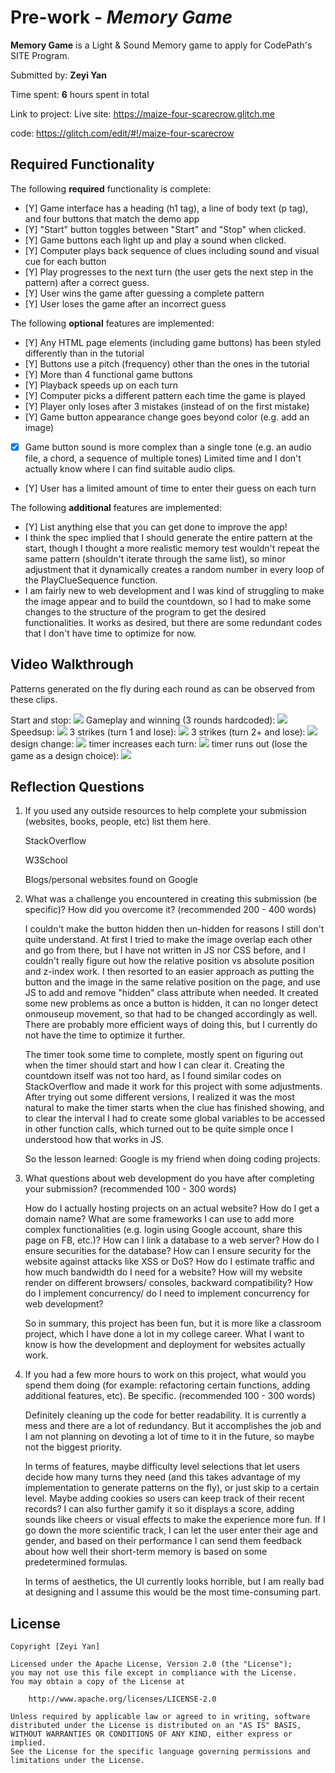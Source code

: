 # Pre-work - _Memory Game_

**Memory Game** is a Light & Sound Memory game to apply for CodePath's SITE Program.

Submitted by: **Zeyi Yan**

Time spent: **6** hours spent in total

Link to project: Live site: https://maize-four-scarecrow.glitch.me

code: https://glitch.com/edit/#!/maize-four-scarecrow

## Required Functionality

The following **required** functionality is complete:

- [Y] Game interface has a heading (h1 tag), a line of body text (p tag), and four buttons that match the demo app
- [Y] "Start" button toggles between "Start" and "Stop" when clicked.
- [Y] Game buttons each light up and play a sound when clicked.
- [Y] Computer plays back sequence of clues including sound and visual cue for each button
- [Y] Play progresses to the next turn (the user gets the next step in the pattern) after a correct guess.
- [Y] User wins the game after guessing a complete pattern
- [Y] User loses the game after an incorrect guess

The following **optional** features are implemented:

- [Y] Any HTML page elements (including game buttons) has been styled differently than in the tutorial
- [Y] Buttons use a pitch (frequency) other than the ones in the tutorial
- [Y] More than 4 functional game buttons
- [Y] Playback speeds up on each turn
- [Y] Computer picks a different pattern each time the game is played
- [Y] Player only loses after 3 mistakes (instead of on the first mistake)
- [Y] Game button appearance change goes beyond color (e.g. add an image)
- [x] Game button sound is more complex than a single tone (e.g. an audio file, a chord, a sequence of multiple tones)
      Limited time and I don't actually know where I can find suitable audio clips.
- [Y] User has a limited amount of time to enter their guess on each turn

The following **additional** features are implemented:

- [Y] List anything else that you can get done to improve the app!
- I think the spec implied that I should generate the entire pattern at the start, though I thought a more realistic memory test wouldn't
  repeat the same pattern (shouldn't iterate through the same list), so minor adjustment that it dynamically creates a random number in every loop of the PlayClueSequence function.
- I am fairly new to web development and I was kind of struggling to make the image appear and to build the countdown, so I had to make some changes to the structure of the program to get the desired functionalities.
  It works as desired, but there are some redundant codes that I don't have time to optimize for now.

## Video Walkthrough

Patterns generated on the fly during each round as can be observed from these clips. 

Start and stop:
![](https://i.imgur.com/WYaVS6T.gif)
Gameplay and winning (3 rounds hardcoded):
![](https://i.imgur.com/uuAe3sp.gif)
Speedsup:
![](https://i.imgur.com/Htlt5ID.gif)
3 strikes (turn 1 and lose):
![](https://i.imgur.com/g8Eogoy.gif)
3 strikes (turn 2+ and lose):
![](https://i.imgur.com/iQSbiNc.gif)
design change:
![](https://i.imgur.com/37GVGIf.gif)
timer increases each turn:
![](https://i.imgur.com/lMYy6qL.gif)
timer runs out (lose the game as a design choice):
![](https://i.imgur.com/bnQ2Y7x.gif)










## Reflection Questions

1. If you used any outside resources to help complete your submission (websites, books, people, etc) list them here.
   
   StackOverflow
   
   W3School
   
   Blogs/personal websites found on Google

2. What was a challenge you encountered in creating this submission (be specific)? How did you overcome it? (recommended 200 - 400 words)


    I couldn't make the button hidden then un-hidden for reasons I still don't quite understand. At first I tried to make the image overlap each other and go from there, but I have not written in JS nor CSS before, and I couldn't really figure out how the relative position vs absolute position and z-index work. I then resorted to an easier approach as putting the button and the image in the same relative position on the page, and use JS to add and remove "hidden" class attribute when needed. It created some new problems as once a button is hidden, it can no longer detect onmouseup movement, so that had to be changed accordingly as well. There are probably more efficient ways of doing this, but I currently do not have the time to optimize it further. 
    
    The timer took some time to complete, mostly spent on figuring out when the timer should start and how I can clear it. Creating the countdown itself was not too hard, as I found similar codes on StackOverflow and made it work for this project with some adjustments. After trying out some different versions, I realized it was the most natural to make the timer starts when the clue has finished showing, and to clear the interval I had to create some global variables to be accessed in other function calls, which turned out to be quite simple once I understood how that works in JS.
    
    So the lesson learned: Google is my friend when doing coding projects. 


3. What questions about web development do you have after completing your submission? (recommended 100 - 300 words)

    How do I actually hosting projects on an actual website? How do I get a domain name? What are some frameworks I can use to add more complex functionalities (e.g. login using Google account, share this page on FB, etc.)? How can I link a database to a web server? How do I ensure securities for the database? How can I ensure security for the website against attacks like XSS or DoS? How do I estimate traffic and how much bandwidth do I need for a website? How will my website render on different browsers/ consoles, backward compatibility? How do I implement concurrency/ do I need to implement concurrency for web development? 
    
    So in summary, this project has been fun, but it is more like a classroom project, which I have done a lot in my college career. What I want to know is how the development and deployment for websites actually work. 

4. If you had a few more hours to work on this project, what would you spend them doing (for example: refactoring certain functions, adding additional features, etc). Be specific. (recommended 100 - 300 words)


   Definitely cleaning up the code for better readability. It is currently a mess and there are a lot of redundancy. But it accomplishes the job and I am not planning on devoting a lot of time to it in the future, so maybe not the biggest priority. 
   
   In terms of features, maybe difficulty level selections that let users decide how many turns they need (and this takes advantage of my implementation to generate patterns on the fly), or just skip to a certain level. Maybe adding cookies so users can keep track of their recent records? I can also further gamify it so it displays a score, adding sounds like cheers or visual effects to make the experience more fun. If I go down the more scientific track, I can let the user enter their age and gender, and based on their performance I can send them feedback about how well their short-term memory is based on some predetermined formulas.
   
   In terms of aesthetics, the UI currently looks horrible, but I am really bad at designing and I assume this would be the most time-consuming part. 

## License

    Copyright [Zeyi Yan]

    Licensed under the Apache License, Version 2.0 (the "License");
    you may not use this file except in compliance with the License.
    You may obtain a copy of the License at

        http://www.apache.org/licenses/LICENSE-2.0

    Unless required by applicable law or agreed to in writing, software
    distributed under the License is distributed on an "AS IS" BASIS,
    WITHOUT WARRANTIES OR CONDITIONS OF ANY KIND, either express or implied.
    See the License for the specific language governing permissions and
    limitations under the License.
